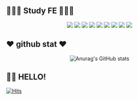 

👩🏻‍💻 Study FE 👩🏻‍💻
-------------------------------------------------------------------------  
  <div align = center>    
<img src="https://img.shields.io/badge/html-E34F26?style=for-the-badge&logo=HTML5&logoColor=white">
<img src="https://img.shields.io/badge/CSS-572B6?style=for-the-badge&logo=CSS3&logoColor=white">
<img src="https://img.shields.io/badge/JavaScript-F7DF1E?style=for-the-badge&logo=JavaScript&logoColor=white">
<img src="https://img.shields.io/badge/React-61DAFB?style=for-the-badge&logo=React&logoColor=white">
<img src="https://img.shields.io/badge/Next.js-000000?style=for-the-badge&logo=Next.js&logoColor=white">
<img src="https://img.shields.io/badge/GraphQL-E10098?style=for-the-badge&logo=GraphQL&logoColor=white">
<img src="https://img.shields.io/badge/TypeScript-3178C6?style=for-the-badge&logo=TypeScript&logoColor=white">
<img src="https://img.shields.io/badge/styled-components-DB7093?style=for-the-badge&logo=styled-components&logoColor=white">
<img src="https://img.shields.io/badge/Apollo GraphQL-311C87?style=for-the-badge&logo=Apollo GraphQL&logoColor=white">
    
  </div>
  
♥️ github stat ♥️
-------------------------------------------------------------------------  
  <div align = center>
    
![Anurag's GitHub stats](https://github-readme-stats.vercel.app/api?username=dev-eun-chae&show_icons=true&theme=radical)
  </div>

🫶🏻 HELLO!
-------------------------------------------------------------------------  
[![Hits](https://hits.seeyoufarm.com/api/count/incr/badge.svg?url=https%3A%2F%2Fgithub.com%2Fdev-eun-chae&count_bg=%23CE72E8&title_bg=%23555555&icon=github.svg&icon_color=%23E7E7E7&title=hits&edge_flat=false)]([https://hits.seeyoufarm.com](https://github.com/dev-eun-chae))
  
</div>


